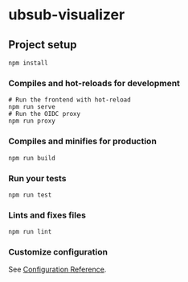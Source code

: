 # ubsub-visualizer

## Project setup
```
npm install
```

### Compiles and hot-reloads for development
```
# Run the frontend with hot-reload
npm run serve
# Run the OIDC proxy
npm run proxy
```

### Compiles and minifies for production
```
npm run build
```

### Run your tests
```
npm run test
```

### Lints and fixes files
```
npm run lint
```

### Customize configuration
See [Configuration Reference](https://cli.vuejs.org/config/).
